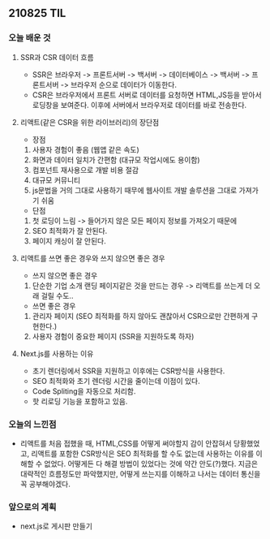 ## 210825 TIL

### 오늘 배운 것

1. SSR과 CSR 데이터 흐름

   - SSR은 브라우저 -> 프론트서버 -> 백서버 -> 데이터베이스 -> 백서버 -> 프론트서버 -> 브라우저 순으로 데이터가 이동한다.
   - CSR은 브라우저에서 프론트 서버로 데이터를 요청하면 HTML,JS등을 받아서 로딩창을 보여준다. 이후에 서버에서 브라우저로 데이터를 바로 전송한다.

2. 리액트(같은 CSR을 위한 라이브러리)의 장단점

   - 장점

   1. 사용자 경험이 좋음 (웹앱 같은 속도)
   2. 화면과 데이터 일치가 간편함 (대규모 작업시에도 용이함)
   3. 컴포넌트 재사용으로 개발 비용 절감
   4. 대규모 커뮤니티
   5. js문법을 거의 그대로 사용하기 때무에 웹사이트 개발 솔루션을 그대로 가져가기 쉬움

   - 단점

   1. 첫 로딩이 느림 -> 들어가지 않은 모든 페이지 정보를 가져오기 때문에
   2. SEO 최적화가 잘 안된다.
   3. 페이지 캐싱이 잘 안된다.

3. 리액트를 쓰면 좋은 경우와 쓰지 않으면 좋은 경우

   - 쓰지 않으면 좋은 경우

   1. 단순한 기업 소개 랜딩 페이지같은 것을 만드는 경우 -> 리액트를 쓰는게 더 오래 걸릴 수도..

   - 쓰면 좋은 경우

   1. 관리자 페이지 (SEO 최적화를 하지 않아도 괜찮아서 CSR으로만 간편하게 구현한다.)
   2. 사용자 경험이 중요한 페이지 (SSR을 지원하도록 하자)

4. Next.js를 사용하는 이유
   - 초기 렌더링에서 SSR을 지원하고 이후에는 CSR방식을 사용한다.
   - SEO 최적화와 초기 렌더링 시간을 줄이는데 이점이 있다.
   - Code Spliting을 자동으로 처리함.
   - 핫 리로딩 기능을 포함하고 있음.

### 오늘의 느낀점

- 리액트를 처음 접했을 때, HTML,CSS를 어떻게 써야할지 감이 안잡혀서 당황했었고,
  리액트를 포함한 CSR방식은 SEO 최적화를 할 수도 없는데 사용하는 이유를 이해할 수 없었다.
  어떻게든 다 해결 방법이 있었다는 것에 약간 안도(?)했다.
  지금은 대략적인 흐름정도만 파악했지만, 어떻게 쓰는지를 이해하고 나서는 데이터 통신을 꼭 공부해야겠다.

### 앞으로의 계획

- next.js로 게시판 만들기
